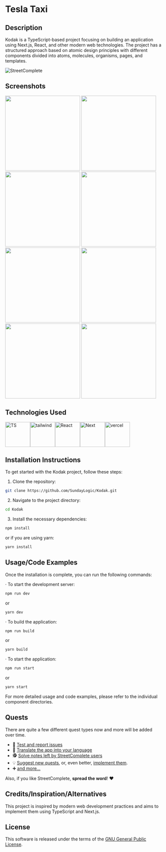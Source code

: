 # Tesla Taxi

## Description
Kodak is a TypeScript-based project focusing on building an application using Next.js, React, and other modern web technologies. The project has a structured approach based on atomic design principles with different components divided into atoms, molecules, organisms, pages, and templates.

![StreetComplete](http://www.westnordost.de/streetcomplete/featureGraphic.png)

## Screenshots
<img src="metadata/en/images/phoneScreenshots/screenshot1.png" width="240"/> <img src="metadata/en/images/phoneScreenshots/screenshot2.png" width="240"/> <img src="metadata/en/images/phoneScreenshots/screenshot3.png" width="240"/> <img src="metadata/en/images/phoneScreenshots/screenshot4.png" width="240"/> <img src="metadata/en/images/phoneScreenshots/screenshot5.png" width="240"/> <img src="metadata/en/images/phoneScreenshots/screenshot6.png" width="240"/> <img src="metadata/en/images/phoneScreenshots/screenshot7.png" width="240"/> <img src="metadata/en/images/phoneScreenshots/screenshot8.png" width="240"/>

## Technologies Used

[<img src="https://th.bing.com/th/id/R.8075e9fb9d9e4d38ab81dae248c6dbd0?rik=m8wEkmr8R1U1gA&riu=http%3a%2f%2fpnbmobile.com%2fimages%2ftypescript_logo.png&ehk=wde0lVRVQLeiYmCgdeE%2bTbW2qlCyP7smtUsY5bfYKwI%3d&risl=&pid=ImgRaw&r=0" alt="TS" height="80">](https://play.google.com/store/apps/details?id=de.westnordost.streetcomplete)[<img src="https://codekitapp.com/images/help/free-tailwind-icon@2x.png" alt="tailwind" height="80">](https://play.google.com/store/apps/details?id=de.westnordost.streetcomplete)[<img src="https://th.bing.com/th/id/R.1f27d28017b7708d3f46fd8d1af4a383?rik=r7M8QVqKuyXS6Q&pid=ImgRaw&r=0" alt="React" height="80">](https://f-droid.org/packages/de.westnordost.streetcomplete/)[<img src="https://th.bing.com/th/id/R.6338e3b1fefffb51443e613edd2a6b19?rik=f%2bt%2bkI5dWoUOoA&riu=http%3a%2f%2ftutomarks.fr%2fuploads%2fimages%2ftags%2fnextjs2.png&ehk=hhZGjKQq20ItXrK2%2fYZOVaUmSR%2ff21ec8Dumiw3n3to%3d&risl=&pid=ImgRaw&r=0" alt="Next" height="80">](https://github.com/streetcomplete/StreetComplete/releases/latest)[<img src="https://th.bing.com/th/id/OIP.DjyyR-WqcyVc6nYaLA2XawAAAA?pid=ImgDet&rs=1" alt="vercel" height="80">](https://github.com/streetcomplete/StreetComplete/releases/latest)

## Installation Instructions
To get started with the Kodak project, follow these steps:
1. Clone the repository:
```bash
git clone https://github.com/SundayLogic/Kodak.git
```
2. Navigate to the project directory:
```bash
cd Kodak
```
3. Install the necessary dependencies:
```bash
npm install
```
or if you are using yarn:
```bash
yarn install
```
## Usage/Code Examples
Once the installation is complete, you can run the following commands:

&middot; To start the development server:
```bash
npm run dev
```
or
```bash
yarn dev
```
&middot; To build the application:
```bash
npm run build
```
or
```bash
yarn build
```
&middot; To start the application:
```bash
npm run start
```
or
```bash
yarn start
```
For more detailed usage and code examples, please refer to the individual component directories.

## Quests

There are quite a few different quest types now and more will be added over time.

* 🐛 [Test and report issues](CONTRIBUTING.md#testing-and-reporting-issues)
* 📃 [Translate the app into your language](CONTRIBUTING.md#translating-the-app)
* 🕵️ [Solve notes left by StreetComplete users](CONTRIBUTING.md#solving-notes)
* 💡 [Suggest new quests](CONTRIBUTING.md#suggesting-new-quests), or, even better, [implement them](CONTRIBUTING.md#developing-new-quests).
* ➕ [and more…](CONTRIBUTING.md)

Also, if you like StreetComplete, **spread the word**! ❤️

## Credits/Inspiration/Alternatives
This project is inspired by modern web development practices and aims to implement them using TypeScript and Next.js.

## License

This software is released under the terms of the [GNU General Public License](http://www.gnu.org/licenses/gpl-3.0.html).

